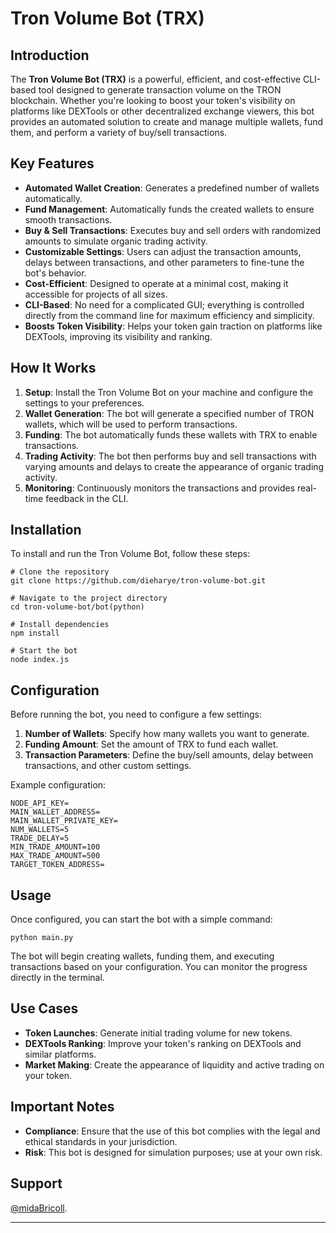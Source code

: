 # Tron Volume Bot (TRX)

## Introduction

The **Tron Volume Bot (TRX)** is a powerful, efficient, and cost-effective CLI-based tool designed to generate transaction volume on the TRON blockchain. Whether you're looking to boost your token's visibility on platforms like DEXTools or other decentralized exchange viewers, this bot provides an automated solution to create and manage multiple wallets, fund them, and perform a variety of buy/sell transactions.

## Key Features

- **Automated Wallet Creation**: Generates a predefined number of wallets automatically.
- **Fund Management**: Automatically funds the created wallets to ensure smooth transactions.
- **Buy & Sell Transactions**: Executes buy and sell orders with randomized amounts to simulate organic trading activity.
- **Customizable Settings**: Users can adjust the transaction amounts, delays between transactions, and other parameters to fine-tune the bot's behavior.
- **Cost-Efficient**: Designed to operate at a minimal cost, making it accessible for projects of all sizes.
- **CLI-Based**: No need for a complicated GUI; everything is controlled directly from the command line for maximum efficiency and simplicity.
- **Boosts Token Visibility**: Helps your token gain traction on platforms like DEXTools, improving its visibility and ranking.

## How It Works

1. **Setup**: Install the Tron Volume Bot on your machine and configure the settings to your preferences.
2. **Wallet Generation**: The bot will generate a specified number of TRON wallets, which will be used to perform transactions.
3. **Funding**: The bot automatically funds these wallets with TRX to enable transactions.
4. **Trading Activity**: The bot then performs buy and sell transactions with varying amounts and delays to create the appearance of organic trading activity.
5. **Monitoring**: Continuously monitors the transactions and provides real-time feedback in the CLI.

## Installation

To install and run the Tron Volume Bot, follow these steps:

```
# Clone the repository
git clone https://github.com/dieharye/tron-volume-bot.git

# Navigate to the project directory
cd tron-volume-bot/bot(python)

# Install dependencies
npm install

# Start the bot
node index.js
```

## Configuration

Before running the bot, you need to configure a few settings:

1. **Number of Wallets**: Specify how many wallets you want to generate.
2. **Funding Amount**: Set the amount of TRX to fund each wallet.
3. **Transaction Parameters**: Define the buy/sell amounts, delay between transactions, and other custom settings.

Example configuration:
```
NODE_API_KEY=
MAIN_WALLET_ADDRESS=
MAIN_WALLET_PRIVATE_KEY=
NUM_WALLETS=5
TRADE_DELAY=5
MIN_TRADE_AMOUNT=100
MAX_TRADE_AMOUNT=500
TARGET_TOKEN_ADDRESS=
```

## Usage

Once configured, you can start the bot with a simple command:
```
python main.py
```
The bot will begin creating wallets, funding them, and executing transactions based on your configuration. You can monitor the progress directly in the terminal.

## Use Cases

- **Token Launches**: Generate initial trading volume for new tokens.
- **DEXTools Ranking**: Improve your token's ranking on DEXTools and similar platforms.
- **Market Making**: Create the appearance of liquidity and active trading on your token.

## Important Notes

- **Compliance**: Ensure that the use of this bot complies with the legal and ethical standards in your jurisdiction.
- **Risk**: This bot is designed for simulation purposes; use at your own risk.


## Support

[@midaBricoll](https://t.me/midaBricoll).

---
